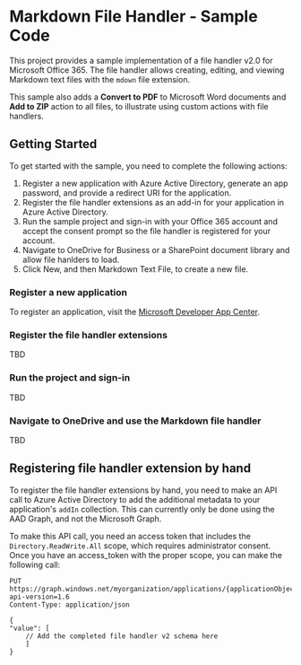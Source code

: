 # Markdown File Handler - Sample Code

This project provides a sample implementation of a file handler v2.0 for Microsoft Office 365.
The file handler allows creating, editing, and viewing Markdown text files with the `mdown` file extension.

This sample also adds a **Convert to PDF** to Microsoft Word documents and **Add to ZIP** action to all files, to illustrate using custom actions with file handlers.

## Getting Started

To get started with the sample, you need to complete the following actions:

1. Register a new application with Azure Active Directory, generate an app password, and provide a redirect URI for the application.
2. Register the file handler extensions as an add-in for your application in Azure Active Directory.
3. Run the sample project and sign-in with your Office 365 account and accept the consent prompt so the file handler is registered for your account.
4. Navigate to OneDrive for Business or a SharePoint document library and allow file hanlders to load.
5. Click New, and then Markdown Text File, to create a new file.

### Register a new application

To register an application, visit the [Microsoft Developer App Center](https://apps.dev.microsoft.com).

### Register the file handler extensions

TBD

### Run the project and sign-in

TBD

### Navigate to OneDrive and use the Markdown file handler

TBD



## Registering file handler extension by hand

To register the file handler extensions by hand, you need to make an API call to Azure Active Directory to add the additional metadata to your application's `addIn` collection.
This can currently only be done using the AAD Graph, and not the Microsoft Graph.

To make this API call, you need an access token that includes the `Directory.ReadWrite.All` scope, which requires administrator consent.
Once you have an access_token with the proper scope, you can make the following call:

```http
PUT https://graph.windows.net/myorganization/applications/{applicationObjectId}/addIns?api-version=1.6
Content-Type: application/json

{
"value": [
	// Add the completed file handler v2 schema here
	]
}
```